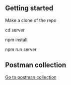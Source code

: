 ## Getting started 
<p>Make a clone of the repo</p>
<p>cd server</p>
<p>npm install</p>
<p>npm run server</p>

## Postman collection
<p> <a href="https://lunar-flare-797185.postman.co/workspace/car-parking-system~f0fefd41-d0e2-4996-98a0-530997816d1e/collection/25362063-bb3e7340-ec1a-45f4-b49d-02e3edbfbb1d?action=share&creator=25362063 " >Go to postman collection</a> </p>
